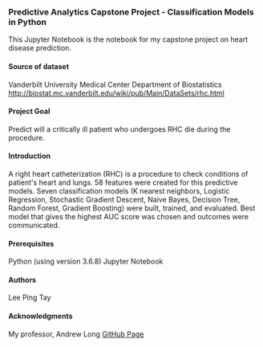 ### Predictive Analytics Capstone Project - Classification Models in Python
This Jupyter Notebook is the notebook for my capstone project on heart disease prediction.

#### Source of dataset
Vanderbilt University Medical Center Department of Biostatistics
http://biostat.mc.vanderbilt.edu/wiki/pub/Main/DataSets/rhc.html

#### Project Goal 
Predict will a critically ill patient who undergoes RHC die during the procedure.

#### Introduction
A right heart catheterization (RHC) is a procedure to check conditions of patient's heart and lungs. 58 features were created for this predictive models. Seven classification models (K nearest neighbors, Logistic Regression, Stochastic Gradient Descent, Naive Bayes, Decision Tree, Random Forest, Gradient Boosting) were built, trained, and evaluated. Best model that gives the highest AUC score was chosen and outcomes were communicated.

#### Prerequisites 
Python (using version 3.6.8)
Jupyter Notebook

#### Authors
Lee Ping Tay

#### Acknowledgments
My professor, Andrew Long  [GitHub Page](https://github.com/andrewwlong/diabetes_readmission)


